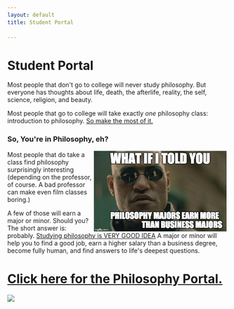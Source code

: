 ```yaml
---
layout: default
title: Student Portal

--- 
```


# Student Portal

Most people that don't go to college will never study philosophy. But everyone has thoughts about life, death, the afterlife, reality, the self, science, religion, and beauty. 

Most people that go to college will take exactly *one* philosophy class: introduction to philosophy. [So make the most of it.](/philosophy-2-portal)


### So, You're in Philosophy, eh?


<a target="_blank" href="http://fivethirtyeight.com/features/philosophers-dont-get-much-respect-but-their-earnings-dont-suck/"> <img src="/img/morpheus.jpg" alt="Morpheus Major" hspace="5px" align="right" width="60%"> </a>

Most people that do take a class find philosophy surprisingly interesting (depending on the professor, of course. A bad professor can make even film classes boring.) 

A few of those will earn a major or minor. Should you? The short answer is: probably. [Studying philosophy is VERY GOOD IDEA](/philosophy-major)
A major or minor will help you to find a good job, earn a higher salary than a business degree, become fully human, and find answers to life's deepest questions.

# [Click here for the Philosophy Portal.](/philosophy-2-portal)

<img src="https://media.giphy.com/media/XG1TkmiJVuyJi/giphy.gif">